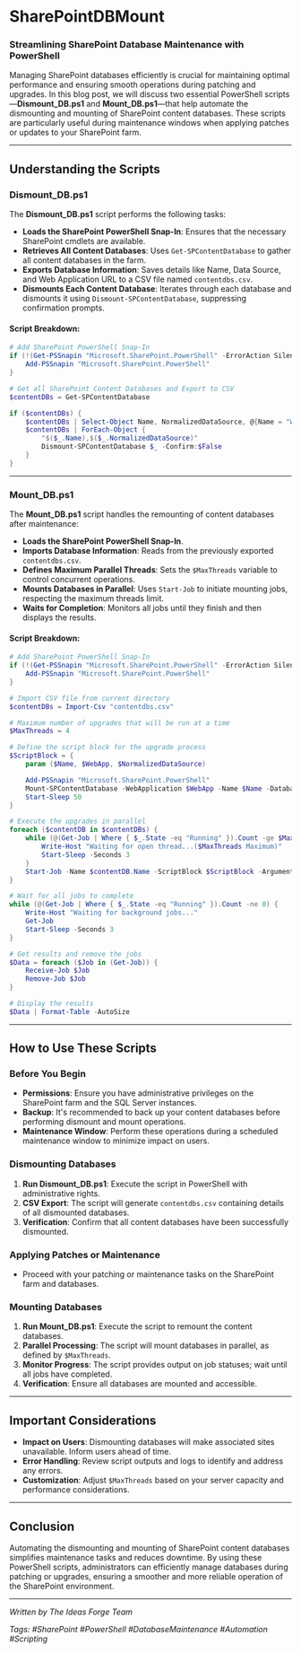 # SharePointDBMount  
### Streamlining SharePoint Database Maintenance with PowerShell  

Managing SharePoint databases efficiently is crucial for maintaining optimal performance and ensuring smooth operations during patching and upgrades. In this blog post, we will discuss two essential PowerShell scripts—**Dismount_DB.ps1** and **Mount_DB.ps1**—that help automate the dismounting and mounting of SharePoint content databases. These scripts are particularly useful during maintenance windows when applying patches or updates to your SharePoint farm.

<!--more-->

---

## Understanding the Scripts

### Dismount_DB.ps1

The **Dismount_DB.ps1** script performs the following tasks:

- **Loads the SharePoint PowerShell Snap-In**: Ensures that the necessary SharePoint cmdlets are available.
- **Retrieves All Content Databases**: Uses `Get-SPContentDatabase` to gather all content databases in the farm.
- **Exports Database Information**: Saves details like Name, Data Source, and Web Application URL to a CSV file named `contentdbs.csv`.
- **Dismounts Each Content Database**: Iterates through each database and dismounts it using `Dismount-SPContentDatabase`, suppressing confirmation prompts.

#### Script Breakdown:

```powershell
# Add SharePoint PowerShell Snap-In 
if (!(Get-PSSnapin "Microsoft.SharePoint.PowerShell" -ErrorAction SilentlyContinue)) {
    Add-PSSnapin "Microsoft.SharePoint.PowerShell"
}

# Get all SharePoint Content Databases and Export to CSV
$contentDBs = Get-SPContentDatabase

if ($contentDBs) {
    $contentDBs | Select-Object Name, NormalizedDataSource, @{Name = "WebApp"; Expression = {$_.WebApplication.Url}} | Export-Csv "contentdbs.csv" -NoTypeInformation -Force
    $contentDBs | ForEach-Object {
        "$($_.Name),$($_.NormalizedDataSource)"
        Dismount-SPContentDatabase $_ -Confirm:$False
    }
}
```

---

### Mount_DB.ps1

The **Mount_DB.ps1** script handles the remounting of content databases after maintenance:

- **Loads the SharePoint PowerShell Snap-In**.
- **Imports Database Information**: Reads from the previously exported `contentdbs.csv`.
- **Defines Maximum Parallel Threads**: Sets the `$MaxThreads` variable to control concurrent operations.
- **Mounts Databases in Parallel**: Uses `Start-Job` to initiate mounting jobs, respecting the maximum threads limit.
- **Waits for Completion**: Monitors all jobs until they finish and then displays the results.

#### Script Breakdown:

```powershell
# Add SharePoint PowerShell Snap-In 
if (!(Get-PSSnapin "Microsoft.SharePoint.PowerShell" -ErrorAction SilentlyContinue)) {
    Add-PSSnapin "Microsoft.SharePoint.PowerShell"
}

# Import CSV file from current directory
$contentDBs = Import-Csv "contentdbs.csv"

# Maximum number of upgrades that will be run at a time
$MaxThreads = 4

# Define the script block for the upgrade process
$ScriptBlock = {
    param ($Name, $WebApp, $NormalizedDataSource)

    Add-PSSnapin "Microsoft.SharePoint.PowerShell"
    Mount-SPContentDatabase -WebApplication $WebApp -Name $Name -DatabaseServer $NormalizedDataSource
    Start-Sleep 50
}

# Execute the upgrades in parallel
foreach ($contentDB in $contentDBs) {
    while (@(Get-Job | Where { $_.State -eq "Running" }).Count -ge $MaxThreads) {
        Write-Host "Waiting for open thread...($MaxThreads Maximum)"
        Start-Sleep -Seconds 3
    }
    Start-Job -Name $contentDB.Name -ScriptBlock $ScriptBlock -ArgumentList $contentDB.Name, $contentDB.WebApp, $contentDB.NormalizedDataSource
}

# Wait for all jobs to complete
while (@(Get-Job | Where { $_.State -eq "Running" }).Count -ne 0) {
    Write-Host "Waiting for background jobs..."
    Get-Job
    Start-Sleep -Seconds 3
}

# Get results and remove the jobs
$Data = foreach ($Job in (Get-Job)) {
    Receive-Job $Job
    Remove-Job $Job
}

# Display the results
$Data | Format-Table -AutoSize
```

---

## How to Use These Scripts

### Before You Begin

- **Permissions**: Ensure you have administrative privileges on the SharePoint farm and the SQL Server instances.
- **Backup**: It's recommended to back up your content databases before performing dismount and mount operations.
- **Maintenance Window**: Perform these operations during a scheduled maintenance window to minimize impact on users.

### Dismounting Databases

1. **Run Dismount_DB.ps1**: Execute the script in PowerShell with administrative rights.
2. **CSV Export**: The script will generate `contentdbs.csv` containing details of all dismounted databases.
3. **Verification**: Confirm that all content databases have been successfully dismounted.

### Applying Patches or Maintenance

- Proceed with your patching or maintenance tasks on the SharePoint farm and databases.

### Mounting Databases

1. **Run Mount_DB.ps1**: Execute the script to remount the content databases.
2. **Parallel Processing**: The script will mount databases in parallel, as defined by `$MaxThreads`.
3. **Monitor Progress**: The script provides output on job statuses; wait until all jobs have completed.
4. **Verification**: Ensure all databases are mounted and accessible.

---

## Important Considerations

- **Impact on Users**: Dismounting databases will make associated sites unavailable. Inform users ahead of time.
- **Error Handling**: Review script outputs and logs to identify and address any errors.
- **Customization**: Adjust `$MaxThreads` based on your server capacity and performance considerations.

---

## Conclusion

Automating the dismounting and mounting of SharePoint content databases simplifies maintenance tasks and reduces downtime. By using these PowerShell scripts, administrators can efficiently manage databases during patching or upgrades, ensuring a smoother and more reliable operation of the SharePoint environment.

---

*Written by The Ideas Forge Team*

*Tags: #SharePoint #PowerShell #DatabaseMaintenance #Automation #Scripting*
